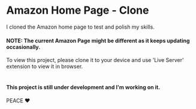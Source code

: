 
# Amazon Home Page - Clone

I cloned the Amazon home page to test and polish my skills. 

#### NOTE: The current Amazon Page might be different as it keeps updating occasionally. 

To view this project, please clone it to your device and use 'Live Server' extension to view it in browser.

#
#### This project is still under development and I'm working on it. 

PEACE ❤️
